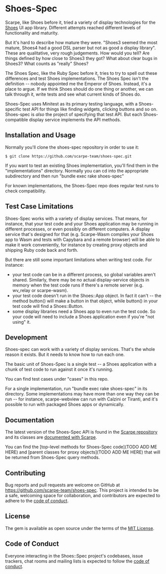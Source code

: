 # Shoes-Spec

Scarpe, like Shoes before it, tried a variety of display technologies for the [Shoes](https://shoesrb.com) UI app library. Different attempts reached different levels of functionality and maturity.

But it's hard to describe how mature they were. "Shoes3 seemed the most mature, Shoes4 had a good DSL parser but not as good a display library". These are qualitative, very rough judgements. How would you tell? Are things defined by how close to Shoes3 they got? What about clear bugs in Shoes3? What counts as "really" Shoes?

The Shoes Spec, like the Ruby Spec before it, tries to try to spell out these differences and test Shoes implementations. The Shoes Spec isn't the definition -- nobody appointed me the Emperor of Shoes. Instead, it's a place to argue. If we think Shoes should do one thing or another, we can talk through it, write tests and see what current kinds of Shoes do.

Shoes-Spec uses Minitest as its primary testing language, with a Shoes-specific test API for things like finding widgets, clicking buttons and so on. Shoes-spec is *also* the project of specifying that test API. But each Shoes-compatible display service implements the API methods.

## Installation and Usage

Normally you'll clone the shoes-spec repository in order to use it:

    $ git clone https://github.com/scarpe-team/shoes-spec.git

If you want to test an existing Shoes implementation, you'll find them in the "implementations" directory. Normally you can cd into the appropriate subdirectory and then run "bundle exec rake shoes-spec"

For known implementations, the Shoes-Spec repo does regular test runs to check compatibility.

## Test Case Limitations

Shoes-Spec works with a variety of display services. That means, for instance, that your test code and your Shoes application may be running in different processes, or even possibly on different computers. A display service that's designed for that (e.g. Scarpe-Wasm compiles your Shoes app to Wasm and tests with Capybara and a remote browser) will be able to make it work conveniently, for instance by creating proxy objects and shipping Ruby code back and forth.

But there are still some important limitations when writing test code. For instance:

* your test code can be in a different process, so global variables aren't shared. Similarly, there may be no actual display-service objects in memory when the test code runs if there's a remote server (e.g. wv_relay or scarpe-wasm).
* your test code doesn't run in the Shoes::App object. In fact it can't -- the method button() will make a button in that object, while button() in your test code will find a Shoes::Button.
* some display libraries need a Shoes app to even run the test code. So your code will need to include a Shoes application even if you're "not using" it.

## Development

Shoes-spec can work with a variety of display services. That's the whole reason it exists. But it needs to know how to run each one.

The basic unit of Shoes-Spec is a single test -- a Shoes application with a chunk of test code to run against it once it's running.

You can find test cases under "cases" in this repo.

For a single implementation, run "bundle exec rake shoes-spec" in its directory. Some implementations may have more than one way they can be run -- for instance, scarpe-webview can run with Calzini or Tiranti, and it's possible to run with packaged Shoes apps or dynamically.

## Documentation

The latest version of the Shoes-Spec API is found in the [Scarpe repository](https://github.com/scarpe-team/scarpe) and its classes are [documented with Scarpe](https://scarpe-team.github.io/scarpe).

You can find the [top-level methods for Shoes-Spec code](TODO ADD ME HERE) and [parent classes for proxy objects](TODO ADD ME HERE) that will be returned from Shoes-Spec query methods.

## Contributing

Bug reports and pull requests are welcome on GitHub at https://github.com/scarpe-team/shoes-spec. This project is intended to be a safe, welcoming space for collaboration, and contributors are expected to adhere to the [code of conduct](https://github.com/scarpe-team/shoes-spec/blob/main/CODE_OF_CONDUCT.md).

## License

The gem is available as open source under the terms of the [MIT License](https://opensource.org/licenses/MIT).

## Code of Conduct

Everyone interacting in the Shoes::Spec project's codebases, issue trackers, chat rooms and mailing lists is expected to follow the [code of conduct](https://github.com/scarpe-team/shoes-spec/blob/main/CODE_OF_CONDUCT.md).
